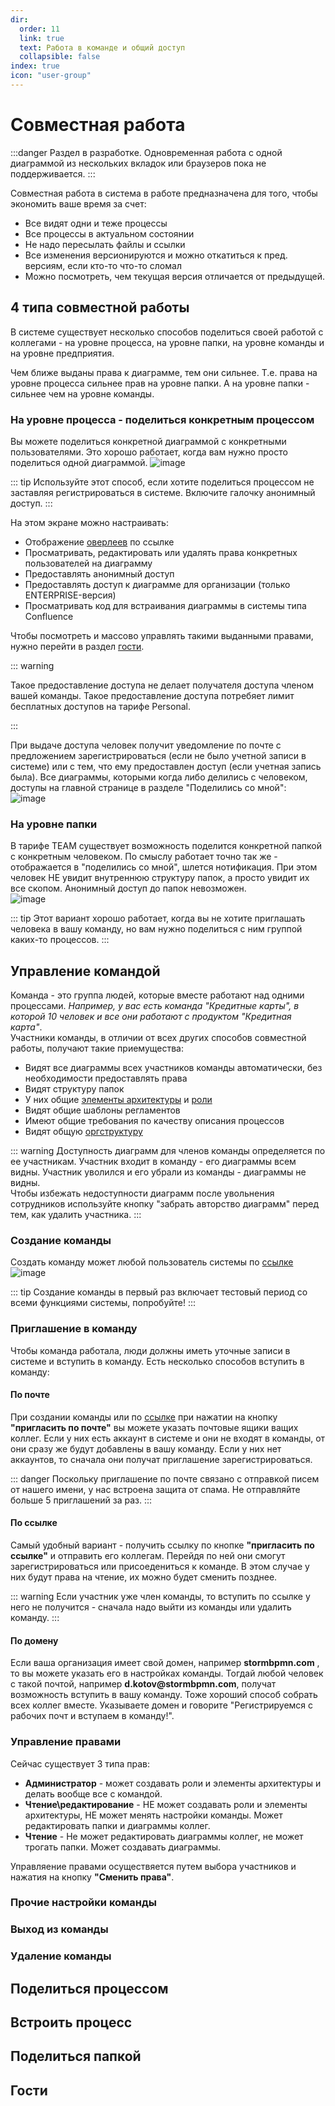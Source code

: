 ```yaml
---
dir:
  order: 11
  link: true
  text: Работа в команде и общий доступ
  collapsible: false
index: true
icon: "user-group"
---
```



# Совместная работа
:::danger
Раздел в разработке. Одновременная работа с одной диаграммой из нескольких вкладок или браузеров пока не поддерживается.
:::

Совместная работа в система в работе предназначена для того, чтобы экономить ваше время за счет:
- Все видят одни и теже процессы
- Все процессы в актуальном состоянии
- Не надо пересылать файлы и ссылки
- Все изменения версионируются и можно откатиться к пред. версиям, если кто-то что-то сломал
- Можно посмотреть, чем текущая версия отличается от предыдущей.

## 4 типа совместной работы
В системе существует несколько способов поделиться своей работой с коллегами - на уровне процесса, на уровне папки, на уровне команды и на уровне предприятия.  

 Чем ближе выданы права к диаграмме, тем они сильнее. Т.е. права на уровне процесса сильнее прав на уровне папки. А на уровне папки - сильнее чем на уровне команды.

### На уровне процесса - поделиться конкретным процессом 
Вы можете поделиться конкретной диаграммой с конкретными пользователями. Это хорошо работает, когда вам нужно просто поделиться одной диаграммой.
![image](share-diagram-1.png)

::: tip
Используйте этот способ, если хотите поделиться процессом не заставляя регистрироваться в системе. Включите галочку анонимный доступ.
:::

На этом экране можно настраивать:
- Отображение [оверлеев](../features/#меню-оверлеев)  по ссылке
- Просматривать, редактировать или удалять права конкретных пользователей на диаграмму
- Предоставлять анонимный доступ 
- Предоставлять доступ к диаграмме для организации (только ENTERPRISE-версия)
- Просматривать код для встраивания диаграммы в системы типа Confluence


Чтобы посмотреть и массово управлять такими выданными правами, нужно перейти в раздел [гости](https://stormbpmn.com/app/guests). 

::: warning

Такое предоставление доступа не делает получателя доступа членом вашей команды. Такое предоставление доступа потребяет лимит бесплатных доступов на тарифе Personal.

::: 

При выдаче доступа человек получит уведомление по почте с предложением зарегистрироваться (если не было учетной записи в системе) или с тем, что ему предоставлен доступ (если учетная запись была).
Все диаграммы, которыми когда либо делились с человеком, доступы на главной странице в разделе "Поделились со мной":  
![image](share-with-me.png)


### На уровне папки

В тарифе TEAM существует возможность поделится конкретной папкой с конкретным человеком. По смыслу работает точно так же  - отображается в "поделились со мной", шлется нотификация. При этом человек НЕ увидит внутреннюю структуру папок, а просто увидит их все скопом.  Анонимный доступ до папок невозможен.  
![image](share-folder.png)


::: tip
Этот вариант хорошо работает, когда вы не хотите приглашать человека в вашу команду, но вам нужно поделиться с ним группой каких-то процессов.
::: 

## Управление командой
Команда - это группа людей, которые вместе работают над одними процессами. _Например, у вас есть команда "Кредитные карты", в которой 10 человек и все они работают с продуктом "Кредитная карта"_.  
Участники команды, в отличии от всех других способов совместной работы, получают такие приемущества:
- Видят все диаграммы всех участников команды автоматически, без необходимости предоставлять права
- Видят структуру папок 
- У них общие [элементы архитектуры](../features/#элементы-архитектуры-1) и [роли](../features/#роли)
- Видят общие шаблоны регламентов
- Имеют общие требования по качеству описания процессов
- Видят общую [оргструктуру](../features/#огрструктура)

::: warning
Доступность диаграмм для членов команды определяется по ее участникам. Участник входит в команду - его диаграммы всем видны. Участник уволился и его убрали из команды - диаграммы не видны.  
Чтобы избежать недоступности диаграмм после увольнения сотрудников используйте кнопку "забрать авторство диаграмм" перед тем, как удалить участника.
:::

### Cоздание команды
Создать команду может любой пользователь системы по [ссылке](https://stormbpmn.com/app/team/)  
![image](create-team.png)

::: tip
Создание команды в первый раз включает тестовый период со всеми функциями системы, попробуйте!
:::

### Приглашение в команду
Чтобы команда работала, люди должны иметь уточные записи в системе и вступить в команду. Есть несколько способов вступить в команду:
#### По почте
При создании команды или по [ссылке](https://stormbpmn.com/app/team/) при нажатии на кнопку __"пригласить по почте"__ вы можете указать почтовые ящики ващих коллег. Если у них есть аккаунт в системе и они не входят в команды, от они сразу же будут добавлены в вашу команду. Если у них нет аккаунтов, то сначала они получат приглашение зарегистрироваться.

::: danger 
Поскольку приглашение по почте связано с отправкой писем от нашего имени, у нас встроена защита от спама. Не отправляйте больше 5 приглашений за раз.
::: 

#### По ссылке
Самый удобный вариант - получить ссылку по кнопке __"пригласить по ссылке"__ и отправить его коллегам. Перейдя по ней они смогут зарегистрироваться или присоедениться к команде. В этом случае у них будут права на чтение, их можно будет сменить позднее.  

::: warning
Если участник уже член команды, то вступить по ссылке у него не получится - сначала надо выйти из команды или удалить команду.
:::

#### По домену
Если ваша организация имеет свой домен, например __stormbpmn.com__  , то вы можете указать его в настройках команды. Тогдай любой человек с такой почтой, например __d.kotov@stormbpmn.com__, получат возможность вступить в вашу команду.  Тоже хороший способ собрать всех коллег вместе. Указываете домен и говорите "Регистрируемся с рабочих почт и вступаем в команду!".

### Управление правами
Сейчас существует 3 типа прав:
- __Администратор__ - может создавать роли и элементы архитектуры и делать вообще все с командой.
- __Чтение\редактирование__ - НЕ может создавать роли и элементы архитектуры, НЕ может менять настройки команды. Может редактировать папки и диаграммы коллег.
- __Чтение__ - Не может редактировать диаграммы коллег, не может трогать папки. Может создавать диаграммы.

Управляение правами осуществяется путем выбора участников и нажатия на кнопку **"Сменить права"**.

### Прочие настройки команды
### Выход из команды
### Удаление команды

## Поделиться процессом
## Встроить процесс
## Поделиться папкой
## Гости
